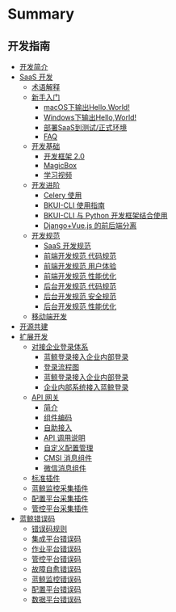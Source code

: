 # Summary

## 开发指南
* [开发简介](开发简介/README.md)
* [SaaS 开发]()
    * [术语解释](SaaS开发/term.md)
    * [新手入门]()
        * [macOS下输出Hello,World!](SaaS开发/新手入门/macOS.md)
        * [Windows下输出Hello,World!](SaaS开发/新手入门/Windows.md)
        * [部署SaaS到测试/正式环境](SaaS开发/新手入门/deployment_saas.md)
        * [FAQ](SaaS开发/新手入门/faq.md)
    * [开发基础]()
        * [开发框架 2.0](SaaS开发/开发基础/README.md)
        * [MagicBox](SaaS开发/开发基础/MagicBox.md)
        * [学习视频](SaaS开发/开发基础/video.md)
    * [开发进阶]()
        * [Celery 使用](SaaS开发/开发进阶/celery.md)
        * [BKUI-CLI 使用指南](SaaS开发/开发进阶/bkui/bkui.md)
        * [BKUI-CLI 与 Python 开发框架结合使用](SaaS开发/开发进阶/BKUI.md)
        * [Django+Vue.js 的前后端分离](SaaS开发/开发进阶/django_vue.md)
    * [开发规范]()
        * [SaaS 开发规范](SaaS开发/开发规范/编码规范/README.md)
        * [前端开发规范 代码规范](SaaS开发/开发规范/编码规范/front1.md)
        * [前端开发规范 用户体验](SaaS开发/开发规范/编码规范/front2.md)
        * [前端开发规范 性能优化](SaaS开发/开发规范/编码规范/front3.md)
        * [后台开发规范 代码规范](SaaS开发/开发规范/编码规范/background1.md)
        * [后台开发规范 安全规范](SaaS开发/开发规范/编码规范/background2.md)
        * [后台开发规范 性能优化](SaaS开发/开发规范/编码规范/background3.md)
    * [移动端开发](SaaS开发/Mobile_development.md)
* [开源共建](开源共建/README.md)
* [扩展开发]()
    * [对接企业登录体系]()
        * [蓝鲸登录接入企业内部登录](扩展开发/对接企业登录体系/README.md)
        * [登录流程图](扩展开发/对接企业登录体系/flow_chart.md)
        * [蓝鲸登录接入企业内部登录](扩展开发/对接企业登录体系/login_with_usermgr.md)
        * [企业内部系统接入蓝鲸登录](扩展开发/对接企业登录体系/use_bk_login.md)
    * [API 网关]()
        * [简介](扩展开发/API网关/README.md)
        * [组件编码](扩展开发/API网关/chapter1.md)
        * [自助接入](扩展开发/API网关/access.md)
        * [API 调用说明](扩展开发/API网关/APIspecification.md)
        * [自定义配置管理](扩展开发/API网关/custom.md)
        * [CMSI 消息组件](扩展开发/API网关/CMSI.md)
        * [微信消息组件](扩展开发/API网关/WeChat.md)
    * [标准插件](扩展开发/标准插件/README.md)
    * [蓝鲸监控采集插件](扩展开发/蓝鲸监控采集插件/README.md)
    * [配置平台采集插件](扩展开发/配置平台采集插件/README.md)
    * [管控平台采集插件](扩展开发/管控平台采集插件/README.md)
* [蓝鲸错误码]()
    * [错误码规则](蓝鲸错误码/README.md)
    * [集成平台错误码](蓝鲸错误码/paas.md)
    * [作业平台错误码](蓝鲸错误码/job.md)
    * [管控平台错误码](蓝鲸错误码/control.md)
    * [故障自愈错误码](蓝鲸错误码/fat.md)
    * [蓝鲸监控错误码](蓝鲸错误码/monitor.md)
    * [配置平台错误码](蓝鲸错误码/allocation.md)
    * [数据平台错误码](蓝鲸错误码/data.md)
